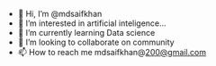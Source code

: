 - 👋 Hi, I’m @mdsaifkhan
- 👀 I’m interested in  artificial inteligence...
- 🌱 I’m currently learning Data science
- 💞️ I’m looking to collaborate on community
- 📫 How to reach me mdsaifkhan@200@gmail.com

<!---
mdsaifkhan20001/mdsaifkhan20001 is a ✨ special ✨ repository because its `README.md` (this file) appears on your GitHub profile.
You can click the Preview link to take a look at your changes.
--->
